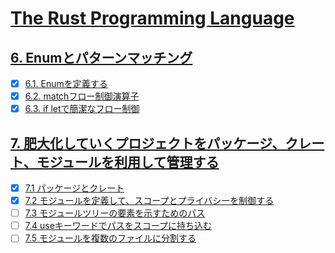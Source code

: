 # [The Rust Programming Language](https://doc.rust-jp.rs/book-ja/title-page.html)

## [6. Enumとパターンマッチング](https://doc.rust-jp.rs/book-ja/ch06-00-enums.html)

- [x] [6.1. Enumを定義する](https://doc.rust-jp.rs/book-ja/ch06-01-defining-an-enum.html)
- [x] [6.2. matchフロー制御演算子](https://doc.rust-jp.rs/book-ja/ch06-02-match.html)
- [x] [6.3. if letで簡潔なフロー制御](https://doc.rust-jp.rs/book-ja/ch06-03-if-let.html)

## [7. 肥大化していくプロジェクトをパッケージ、クレート、モジュールを利用して管理する](https://doc.rust-jp.rs/book-ja/ch07-00-managing-growing-projects-with-packages-crates-and-modules.html)

- [x] [7.1 パッケージとクレート](https://doc.rust-jp.rs/book-ja/ch07-01-packages-and-crates.html)
- [x] [7.2 モジュールを定義して、スコープとプライバシーを制御する](https://doc.rust-jp.rs/book-ja/ch07-02-defining-modules-to-control-scope-and-privacy.html)
- [ ] [7.3 モジュールツリーの要素を示すためのパス](https://doc.rust-jp.rs/book-ja/ch07-03-paths-for-referring-to-an-item-in-the-module-tree.html)
- [ ] [7.4 useキーワードでパスをスコープに持ち込む](https://doc.rust-jp.rs/book-ja/ch07-04-bringing-paths-into-scope-with-the-use-keyword.html)
- [ ] [7.5 モジュールを複数のファイルに分割する](https://doc.rust-jp.rs/book-ja/ch07-05-separating-modules-into-different-files.html) 
